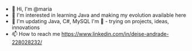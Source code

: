 - 👋 Hi, I'm @maria
- 👀 I'm interested in learning Java and making my evolution available here
- 🌱 I'm updating Java, C#, MySQL
I'm 💞️ - trying on projects, ideas, innovations
- 📫 How to reach me https://www.linkedin.com/in/deise-andrade-228028232/
<!---
ofmpaz/ofmpaz is a ✨ special ✨ repository because its `README.md` (this file) appears on your GitHub profile.
You can click the Preview link to take a look at your changes.
--->
